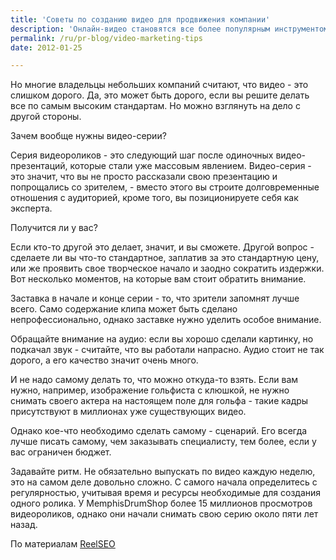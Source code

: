 ```yaml
---
title: 'Советы по созданию видео для продвижения компании'
description: 'Онлайн-видео становятся все более популярным инструментом маркетинга для малого и большого бизнеса. И видео обычно выпускают сериями - чтобы зрители возвращались снова и снова. Признайтесь, вы сами посмотрели все серии &quot;Will it Blend&quot;.'
permalink: /ru/pr-blog/video-marketing-tips
date: 2012-01-25

---
```


Но многие владельцы небольших компаний  считают, что видео - это слишком дорого. Да, это может быть дорого, если вы решите делать все по самым высоким стандартам. Но можно взглянуть на дело с другой стороны.

Зачем вообще нужны видео-серии?

Серия видеороликов - это следующий шаг после одиночных видео-презентаций, которые стали уже массовым явлением.  Видео-серия - это значит, что вы не просто рассказали свою презентацию и попрощались со зрителем, - вместо этого вы строите долговременные отношения с аудиторией, кроме того, вы позиционируете себя как эксперта.

Получится ли у вас?

Если кто-то другой это делает, значит, и вы сможете. Другой вопрос - сделаете ли вы что-то стандартное, заплатив за это стандартную цену, или же проявить  свое творческое начало и заодно сократить издержки. Вот несколько моментов, на которые вам стоит обратить внимание.

Заставка в начале и конце серии - то, что зрители запомнят лучше всего. Само содержание клипа может быть сделано непрофессионально, однако заставке нужно уделить особое внимание.

Обращайте внимание на аудио: если вы хорошо сделали картинку, но подкачал звук - считайте, что вы работали напрасно. Аудио стоит не так дорого, а его качество значит очень много.

И не надо самому делать то, что можно откуда-то взять. Если вам нужно, например, изображение гольфиста с клюшкой, не нужно снимать своего актера на настоящем поле для гольфа - такие кадры присутствуют в миллионах уже существующих видео.

Однако кое-что необходимо сделать самому - сценарий. Его всегда лучше писать самому, чем заказывать специалисту, тем более, если у вас ограничен бюджет.

Задавайте ритм. Не обязательно выпускать по видео каждую неделю, это на самом деле довольно сложно. С самого начала определитесь с регулярностью, учитывая время и ресурсы необходимые для создания одного ролика. У MemphisDrumShop более 15 миллионов просмотров видеороликов, однако они начали снимать свою серию около пяти лет назад.

По материалам <a href="https://www.reelseo.com/tips-online-video-series-for-business/">ReelSEO</a>


